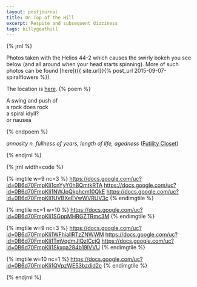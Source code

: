```yaml
---
layout: postjournal
title: On Top of the Hill
excerpt: Respite and subsequent dizziness
tags: billygoathill
---
```


{% jrnl  %}

Photos taken with the Helios 44-2 which causes the swirly bokeh you see below
(and all around when your head starts spinning). More of such photos can be
found [here]({{ site.url}}{% post_url 2015-09-07-spiralflowers %}).

The location is [here](https://goo.gl/maps/LzgZHfCJcF52). 
{% poem %}

A swing and push of  
a rock does rock  
a spiral idyll?  
or nausea  

{% endpoem %}

*annosity n. fullness of years, length of life, agedness* ([Futility Closet](http://www.futilitycloset.com))

{% endjrnl %}

{% jrnl width=code %}

{% imgtile w=9 nc=3 %}
https://docs.google.com/uc?id=0B6d70FmpKIi1cnYyY0hBQmtkRTA
https://docs.google.com/uc?id=0B6d70FmpKIi1NWJpQkphcm10QkE
https://docs.google.com/uc?id=0B6d70FmpKIi1UVBXeEVwWVRUV3c
{% endimgtile %}

{% imgtile nc=1 w=10 %}
https://docs.google.com/uc?id=0B6d70FmpKIi1SGppMHRGZTRmc3M
{% endimgtile %}

{% imgtile w=9 nc=3 %}
https://docs.google.com/uc?id=0B6d70FmpKIi1WFhiallRTzZNWWM
https://docs.google.com/uc?id=0B6d70FmpKIi1TmVqdmJlQzlCcjQ
https://docs.google.com/uc?id=0B6d70FmpKIi1Skxqa284b19IVVU
{% endimgtile %}

{% imgtile w=10 nc=1 %}
https://docs.google.com/uc?id=0B6d70FmpKIi1QVpzWE53bzdid2c
{% endimgtile %}

{% endjrnl %}
